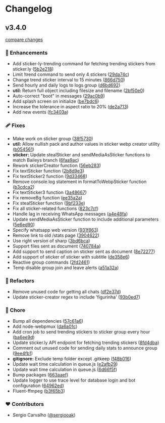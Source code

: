 # Changelog


## v3.4.0

[compare changes](https://github.com/sergiooak/deadbyte-bot/compare/52edf1a...v3.4.0)

### 🚀 Enhancements

- Add sticker-ly-trending command for fetching trending stickers from sticker.ly ([5b2e218](https://github.com/sergiooak/deadbyte-bot/commit/5b2e218))
- Limit !trend command to send only 4 stickers ([29da74c](https://github.com/sergiooak/deadbyte-bot/commit/29da74c))
- Change trend sticker interval to 15 minutes ([866d750](https://github.com/sergiooak/deadbyte-bot/commit/866d750))
- Send hourly and daily logs to logs group ([d6bd692](https://github.com/sergiooak/deadbyte-bot/commit/d6bd692))
- **util:** Return full object including filesize and filename ([2bf50e0](https://github.com/sergiooak/deadbyte-bot/commit/2bf50e0))
- Auto-correct "boot" in messages ([29ac0b9](https://github.com/sergiooak/deadbyte-bot/commit/29ac0b9))
- Add splash screen on initialize ([be7bdc6](https://github.com/sergiooak/deadbyte-bot/commit/be7bdc6))
- Increase the tolerance in aspect ratio to 20% ([de2a713](https://github.com/sergiooak/deadbyte-bot/commit/de2a713))
- Add new events ([fc3403a](https://github.com/sergiooak/deadbyte-bot/commit/fc3403a))

### 🩹 Fixes

- Make work on sticker group ([38f5730](https://github.com/sergiooak/deadbyte-bot/commit/38f5730))
- **util:** Allow nullish pack and author values in sticker webp creator utility ([b054561](https://github.com/sergiooak/deadbyte-bot/commit/b054561))
- **sticker:** Update stealSticker and sendMediaAsSticker functions to match Baileys branch ([6faa9ac](https://github.com/sergiooak/deadbyte-bot/commit/6faa9ac))
- Rework stickerCreator function ([56eb283](https://github.com/sergiooak/deadbyte-bot/commit/56eb283))
- Fix textSticker function ([2b8d9e3](https://github.com/sergiooak/deadbyte-bot/commit/2b8d9e3))
- Fix textSticker2 function ([9d33468](https://github.com/sergiooak/deadbyte-bot/commit/9d33468))
- Remove console.log statement in formatToWebpSticker function ([b3cdca2](https://github.com/sergiooak/deadbyte-bot/commit/b3cdca2))
- Fix textSticker3 function ([3a48667](https://github.com/sergiooak/deadbyte-bot/commit/3a48667))
- Fix removeBg function ([ee35a2a](https://github.com/sergiooak/deadbyte-bot/commit/ee35a2a))
- Fix stealSticker function ([9bf233e](https://github.com/sergiooak/deadbyte-bot/commit/9bf233e))
- Fix all sticker-related functions ([823c7cf](https://github.com/sergiooak/deadbyte-bot/commit/823c7cf))
- Handle lag in receiving WhatsApp messages ([a4e48fa](https://github.com/sergiooak/deadbyte-bot/commit/a4e48fa))
- Update sendMediaAsSticker function to include additional parameters ([5e6ed90](https://github.com/sergiooak/deadbyte-bot/commit/5e6ed90))
- Specify whatsapp web version ([931f863](https://github.com/sergiooak/deadbyte-bot/commit/931f863))
- Remove link to old /stats page ([3904622](https://github.com/sergiooak/deadbyte-bot/commit/3904622))
- Use right version of sharp ([3bd6bca](https://github.com/sergiooak/deadbyte-bot/commit/3bd6bca))
- Support files sent as document ([740784a](https://github.com/sergiooak/deadbyte-bot/commit/740784a))
- Add support to send caption on sticker sent as document ([8e72277](https://github.com/sergiooak/deadbyte-bot/commit/8e72277))
- Add support of sticker of sticker with subtitle ([de358e6](https://github.com/sergiooak/deadbyte-bot/commit/de358e6))
- Reactive group commands ([2fd2461](https://github.com/sergiooak/deadbyte-bot/commit/2fd2461))
- Temp disable group join and leave alerts ([a51a32a](https://github.com/sergiooak/deadbyte-bot/commit/a51a32a))

### 💅 Refactors

- Remove unused code for getting all chats ([df2e37d](https://github.com/sergiooak/deadbyte-bot/commit/df2e37d))
- Update sticker-creator regex to include 'figurinha' ([93b0ed7](https://github.com/sergiooak/deadbyte-bot/commit/93b0ed7))

### 🏡 Chore

- Bump all dependencies ([57c61a6](https://github.com/sergiooak/deadbyte-bot/commit/57c61a6))
- Add node-webpmux ([da6a01c](https://github.com/sergiooak/deadbyte-bot/commit/da6a01c))
- Add cron job to send trending stickers to sticker group every hour ([ba6ee9d](https://github.com/sergiooak/deadbyte-bot/commit/ba6ee9d))
- Update sticker.ly API endpoint for fetching trending stickers ([8fd4dba](https://github.com/sergiooak/deadbyte-bot/commit/8fd4dba))
- Comment out unused code for sending daily stats to announce group ([9ee4fb1](https://github.com/sergiooak/deadbyte-bot/commit/9ee4fb1))
- **gitignore:** Exclude temp folder except .gitkeep ([f48b016](https://github.com/sergiooak/deadbyte-bot/commit/f48b016))
- Update wait time calculation in queue.js ([e2afb29](https://github.com/sergiooak/deadbyte-bot/commit/e2afb29))
- Update wait time calculation in queue.js ([6d66f5f](https://github.com/sergiooak/deadbyte-bot/commit/6d66f5f))
- Bump packages ([663aaef](https://github.com/sergiooak/deadbyte-bot/commit/663aaef))
- Update logger to use trace level for database login and bot configuration ([64962ed](https://github.com/sergiooak/deadbyte-bot/commit/64962ed))
- Fluent-ffmpeg ([b3f65b3](https://github.com/sergiooak/deadbyte-bot/commit/b3f65b3))

### ❤️ Contributors

- Sergio Carvalho ([@sergiooak](http://github.com/sergiooak))

